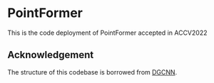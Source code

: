 # PointFormer
This is the code deployment of PointFormer accepted in ACCV2022

## Acknowledgement
The structure of this codebase is borrowed from [DGCNN](https://github.com/WangYueFt/dgcnn).
